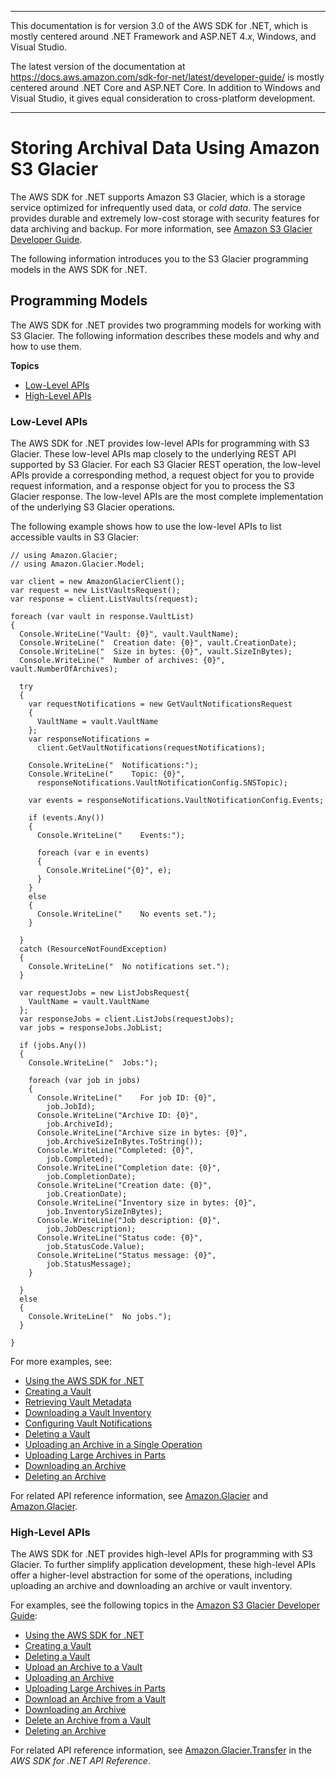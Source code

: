 --------

This documentation is for version 3\.0 of the AWS SDK for \.NET, which is mostly centered around \.NET Framework and ASP\.NET 4\.*x*, Windows, and Visual Studio\.

The latest version of the documentation at [https://docs\.aws\.amazon\.com/sdk\-for\-net/latest/developer\-guide/](../../latest/developer-guide/welcome.html) is mostly centered around \.NET Core and ASP\.NET Core\. In addition to Windows and Visual Studio, it gives equal consideration to cross\-platform development\.

--------

# Storing Archival Data Using Amazon S3 Glacier<a name="glacier-apis-intro"></a>

The AWS SDK for \.NET supports Amazon S3 Glacier, which is a storage service optimized for infrequently used data, or *cold data*\. The service provides durable and extremely low\-cost storage with security features for data archiving and backup\. For more information, see [Amazon S3 Glacier Developer Guide](https://docs.aws.amazon.com/amazonglacier/latest/dev/)\.

The following information introduces you to the S3 Glacier programming models in the AWS SDK for \.NET\.

## Programming Models<a name="glacier-apis-intro-models"></a>

The AWS SDK for \.NET provides two programming models for working with S3 Glacier\. The following information describes these models and why and how to use them\.

**Topics**
+ [Low\-Level APIs](#glacier-apis-intro-low-level)
+ [High\-Level APIs](#glacier-apis-intro-high-level)

### Low\-Level APIs<a name="glacier-apis-intro-low-level"></a>

The AWS SDK for \.NET provides low\-level APIs for programming with S3 Glacier\. These low\-level APIs map closely to the underlying REST API supported by S3 Glacier\. For each S3 Glacier REST operation, the low\-level APIs provide a corresponding method, a request object for you to provide request information, and a response object for you to process the S3 Glacier response\. The low\-level APIs are the most complete implementation of the underlying S3 Glacier operations\.

The following example shows how to use the low\-level APIs to list accessible vaults in S3 Glacier:

```
// using Amazon.Glacier;
// using Amazon.Glacier.Model;

var client = new AmazonGlacierClient();
var request = new ListVaultsRequest();
var response = client.ListVaults(request);

foreach (var vault in response.VaultList)
{
  Console.WriteLine("Vault: {0}", vault.VaultName);
  Console.WriteLine("  Creation date: {0}", vault.CreationDate);
  Console.WriteLine("  Size in bytes: {0}", vault.SizeInBytes);
  Console.WriteLine("  Number of archives: {0}", vault.NumberOfArchives);
  
  try 
  {
    var requestNotifications = new GetVaultNotificationsRequest
    {
      VaultName = vault.VaultName
    };
    var responseNotifications = 
      client.GetVaultNotifications(requestNotifications);

    Console.WriteLine("  Notifications:");
    Console.WriteLine("    Topic: {0}", 
      responseNotifications.VaultNotificationConfig.SNSTopic);

    var events = responseNotifications.VaultNotificationConfig.Events;

    if (events.Any())
    {
      Console.WriteLine("    Events:");

      foreach (var e in events)
      {
        Console.WriteLine("{0}", e);
      }
    }
    else
    {
      Console.WriteLine("    No events set.");
    }
    
  }
  catch (ResourceNotFoundException)
  {
    Console.WriteLine("  No notifications set.");
  }
    
  var requestJobs = new ListJobsRequest{
    VaultName = vault.VaultName
  };
  var responseJobs = client.ListJobs(requestJobs);
  var jobs = responseJobs.JobList;
  
  if (jobs.Any())
  {
    Console.WriteLine("  Jobs:");

    foreach (var job in jobs)
    {
      Console.WriteLine("    For job ID: {0}", 
        job.JobId);
      Console.WriteLine("Archive ID: {0}", 
        job.ArchiveId);
      Console.WriteLine("Archive size in bytes: {0}", 
        job.ArchiveSizeInBytes.ToString());
      Console.WriteLine("Completed: {0}", 
        job.Completed);
      Console.WriteLine("Completion date: {0}", 
        job.CompletionDate);
      Console.WriteLine("Creation date: {0}", 
        job.CreationDate);
      Console.WriteLine("Inventory size in bytes: {0}", 
        job.InventorySizeInBytes);
      Console.WriteLine("Job description: {0}", 
        job.JobDescription);
      Console.WriteLine("Status code: {0}", 
        job.StatusCode.Value);
      Console.WriteLine("Status message: {0}", 
        job.StatusMessage);
    }

  }
  else
  {
    Console.WriteLine("  No jobs.");
  }

}
```

For more examples, see:
+  [Using the AWS SDK for \.NET](https://docs.aws.amazon.com/amazonglacier/latest/dev/using-aws-sdk-for-dot-net.html) 
+  [Creating a Vault](https://docs.aws.amazon.com/amazonglacier/latest/dev/creating-vaults-dotnet-sdk.html#create-vault-dotnet-lowlevel.html) 
+  [Retrieving Vault Metadata](https://docs.aws.amazon.com/amazonglacier/latest/dev/retrieving-vault-info-sdk-dotnet.html) 
+  [Downloading a Vault Inventory](https://docs.aws.amazon.com/amazonglacier/latest/dev/retrieving-vault-inventory-sdk-dotnet.html) 
+  [Configuring Vault Notifications](https://docs.aws.amazon.com/amazonglacier/latest/dev/configuring-notifications-sdk-dotnet.html) 
+  [Deleting a Vault](https://docs.aws.amazon.com/amazonglacier/latest/dev/deleting-vaults-sdk-dotnet.html) 
+  [Uploading an Archive in a Single Operation](https://docs.aws.amazon.com/amazonglacier/latest/dev/uploading-an-archive-single-op-using-dotnet.html) 
+  [Uploading Large Archives in Parts](https://docs.aws.amazon.com/amazonglacier/latest/dev/uploading-an-archive-mpu-using-dotnet.html) 
+  [Downloading an Archive](https://docs.aws.amazon.com/amazonglacier/latest/dev/downloading-an-archive-using-dotnet.html) 
+  [Deleting an Archive](https://docs.aws.amazon.com/amazonglacier/latest/dev/deleting-an-archive-using-dot-net.html) 

For related API reference information, see [Amazon\.Glacier](https://docs.aws.amazon.com/sdkfornet/v3/apidocs/items/Glacier/NGlacier.html) and [Amazon\.Glacier](https://docs.aws.amazon.com/sdkfornet/v3/apidocs/items/Glacier/NGlacierModel.html)\.

### High\-Level APIs<a name="glacier-apis-intro-high-level"></a>

The AWS SDK for \.NET provides high\-level APIs for programming with S3 Glacier\. To further simplify application development, these high\-level APIs offer a higher\-level abstraction for some of the operations, including uploading an archive and downloading an archive or vault inventory\.

For examples, see the following topics in the [Amazon S3 Glacier Developer Guide](https://docs.aws.amazon.com/amazonglacier/latest/dev/):
+  [Using the AWS SDK for \.NET](https://docs.aws.amazon.com/amazonglacier/latest/dev/using-aws-sdk-for-dot-net.html) 
+  [Creating a Vault](https://docs.aws.amazon.com/amazonglacier/latest/dev/creating-vaults-dotnet-sdk.html) 
+  [Deleting a Vault](https://docs.aws.amazon.com/amazonglacier/latest/dev/deleting-vaults-sdk-dotnet.html) 
+  [Upload an Archive to a Vault](https://docs.aws.amazon.com/amazonglacier/latest/dev/getting-started-upload-archive-dotnet.html) 
+  [Uploading an Archive](https://docs.aws.amazon.com/amazonglacier/latest/dev/uploading-an-archive-single-op-using-dotnet.html) 
+  [Uploading Large Archives in Parts](https://docs.aws.amazon.com/amazonglacier/latest/dev/uploading-an-archive-mpu-using-dotnet.html) 
+  [Download an Archive from a Vault](https://docs.aws.amazon.com/amazonglacier/latest/dev/getting-started-download-archive-dotnet.html) 
+  [Downloading an Archive](https://docs.aws.amazon.com/amazonglacier/latest/dev/downloading-an-archive-using-dotnet.html) 
+  [Delete an Archive from a Vault](https://docs.aws.amazon.com/amazonglacier/latest/dev/getting-started-delete-archive-dotnet.html) 
+  [Deleting an Archive](https://docs.aws.amazon.com/amazonglacier/latest/dev/deleting-an-archive-using-dot-net.html) 

For related API reference information, see [Amazon\.Glacier\.Transfer](https://docs.aws.amazon.com/sdkfornet/v3/apidocs/items/Glacier/NGlacierTransfer.html) in the *AWS SDK for \.NET API Reference*\.